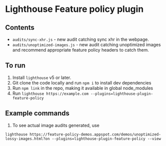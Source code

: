 # Lighthouse Feature policy plugin

## Contents
- `audits/sync-xhr.js` - new audit catching sync xhr in the webpage.
- `audits/unoptimized-images.js` - new audit catching unoptimized images and recommend appropriate feature policy headers to catch them.
 
## To run

1. Install `lighthouse` v5 or later.
2. Git clone the code locally and run `npm i` to install dev dependencies
2. Run `npm link` in the repo, making it available in global node_modules
3. Run `lighthouse https://example.com --plugins=lighthouse-plugin-feature-policy`

## Example commands
1. To see actual image audits generated, use
```
lighthouse https://feature-policy-demos.appspot.com/demos/unoptimized-lossy-images.html?on --plugins=lighthouse-plugin-feature-policy --view
```